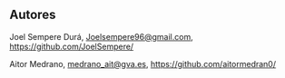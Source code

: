 ## Autores
Joel Sempere Durá, Joelsempere96@gmail.com, https://github.com/JoelSempere/

Aitor Medrano, medrano_ait@gva.es, https://github.com/aitormedran0/
